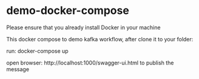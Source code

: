 # demo-docker-compose
Please ensure that you already install Docker in your machine

This docker compose to demo kafka workflow, after clone it to your folder:

run:    docker-compose up

open browser: http://localhost:1000/swagger-ui.html to publish the message